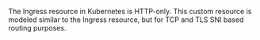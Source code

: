 The Ingress resource in Kubernetes is HTTP-only. This custom resource is modeled similar to the 
Ingress resource, but for TCP and TLS SNI based routing purposes.
